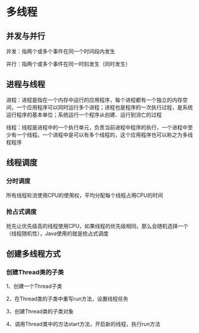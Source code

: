 # 多线程

## 并发与并行

并发：指两个或多个事件在同一个时间段内发生

并行：指两个或多个事件在同一时刻发生（同时发生）

## 进程与线程

进程：进程是指在一个内存中运行的应用程序，每个进程都有一个独立的内存空间，一个应用程序可以同时运行多个进程；进程也是程序的一次执行过程，是系统运行程序的基本单位；系统运行一个程序从创建、运行到消亡的过程

线程：线程是进程中的一个执行单元，负责当前进程中程序的执行，一个进程中至少有一个线程。一个进程中是可以有多个线程的，这个应用程序也可以称之为多线程程序

## 线程调度

### 分时调度

所有线程轮流使用CPU的使用权，平均分配每个线程占用CPU的时间

### 抢占式调度

抢先让优先级高的线程使用CPU，如果线程的优先级相同，那么会随机选择一个（线程随机性），Java使用的就是抢占式调度

## 创建多线程方式

### 创建Thread类的子类

1、创建一个Thread子类

2、在Thread类的子类中重写run方法，设置线程任务

3、创建Thread类的子类对象

4、调用Thread类中的方法start方法，开启新的线程，执行run方法

## 